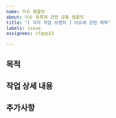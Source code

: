 ```yaml
---
name: 이슈 템플릿
about: 이슈 등록에 관한 공통 템플릿
title: "[ 각자 작업 브랜치 ] 이슈에 관한 제목"
labels: issue
assignees: cfgop23

---
```


## 목적
>
## 작업 상세 내용
>
## 추가사항
